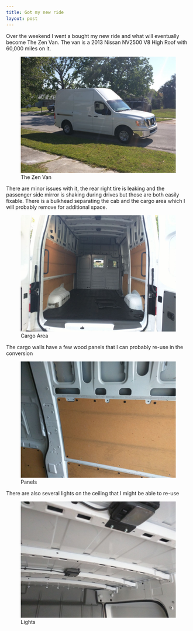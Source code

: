 ```yaml
---
title: Got my new ride
layout: post
---
```


Over the weekend I went a bought my new ride and what will eventually become The Zen Van. The van is a 2013 Nissan NV2500 V8 High Roof with 60,000 miles on it.

<figure>
  <a href="/images/IMG_20170508_100154.jpg"><img src="/images/IMG_20170508_100154.jpg"></a>
  <figcaption>The Zen Van</figcaption>
</figure>

There are minor issues with it, the rear right tire is leaking and the passenger side mirror is shaking during drives but those are both easily fixable. There is a bulkhead separating the cab and the cargo area which I will probably remove for additional space.

<figure>
  <a href="/images/IMG_20170508_194155.jpg"><img src="/images/IMG_20170508_194155.jpg"></a>
  <figcaption>Cargo Area</figcaption>
</figure>

The cargo walls have a few wood panels that I can probably re-use in the conversion

<figure>
  <a href="/images/IMG_20170508_194431.jpg"><img src="/images/IMG_20170508_194431.jpg"></a>
  <figcaption>Panels</figcaption>
</figure>

There are also several lights on the ceiling that I might be able to re-use

<figure>
  <a href="/images/IMG_20170508_194435.jpg"><img src="/images/IMG_20170508_194435.jpg"></a>
  <figcaption>Lights</figcaption>
</figure>